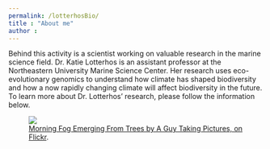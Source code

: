 ```yaml
---
permalink: /lotterhosBio/
title : "About me"
author : 
---
```


Behind this activity is a scientist working on valuable research in the marine science field. Dr. Katie Lotterhos is an assistant professor at the Northeastern University Marine Science Center. Her
research uses eco-evolutionary genomics to understand how climate has shaped biodiversity and how a now rapidly changing climate will affect biodiversity in the future. To learn more about Dr. Lotterhos’ research, please follow the information below.

<figure>
	<a href="http://farm9.staticflickr.com/8426/7758832526_cc8f681e48_b.jpg"><img src="http://farm9.staticflickr.com/8426/7758832526_cc8f681e48_c.jpg"></a>
	<figcaption><a href="http://www.flickr.com/photos/80901381@N04/7758832526/" title="Morning Fog Emerging From Trees by A Guy Taking Pictures, on Flickr">Morning Fog Emerging From Trees by A Guy Taking Pictures, on Flickr</a>.</figcaption>
</figure>